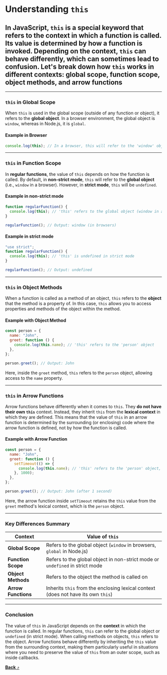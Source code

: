 # Understanding `this`

## In JavaScript, `this` is a special keyword that refers to the **context** in which a function is called. Its value is determined by how a function is invoked. Depending on the context, `this` can behave differently, which can sometimes lead to confusion. Let's break down how `this` works in different contexts: **global scope**, **function scope**, **object methods**, and **arrow functions**

---

### `this` in Global Scope

When `this` is used in the global scope (outside of any function or object), it refers to the **global object**. In a browser environment, the global object is `window`, whereas in Node.js, it is `global`.

#### Example in Browser

```js
console.log(this); // In a browser, this will refer to the 'window' object
```

---

### `this` in Function Scope

In **regular functions**, the value of `this` depends on how the function is called. By default, in **non-strict mode**, `this` will refer to the **global object** (i.e., `window` in a browser). However, in **strict mode**, `this` will be `undefined`.

#### Example in non-strict mode

```js
function regularFunction() {
  console.log(this); // 'this' refers to the global object (window in a browser)
}

regularFunction(); // Output: window (in browsers)
```

#### Example in strict mode

```js
"use strict";
function regularFunction() {
  console.log(this); // 'this' is undefined in strict mode
}

regularFunction(); // Output: undefined
```

---

### `this` in Object Methods

When a function is called as a method of an object, `this` refers to the **object** that the method is a property of. In this case, `this` allows you to access properties and methods of the object within the method.

#### Example with Object Method

```js
const person = {
  name: "John",
  greet: function () {
    console.log(this.name); // 'this' refers to the 'person' object
  },
};

person.greet(); // Output: John
```

Here, inside the `greet` method, `this` refers to the `person` object, allowing access to the `name` property.

---

### `this` in Arrow Functions

Arrow functions behave differently when it comes to `this`. They **do not have their own `this`** context. Instead, they inherit `this` from the **lexical context** in which they are defined. This means that the value of `this` in an arrow function is determined by the surrounding (or enclosing) code where the arrow function is defined, not by how the function is called.

#### Example with Arrow Function

```js
const person = {
  name: "John",
  greet: function () {
    setTimeout(() => {
      console.log(this.name); // 'this' refers to the 'person' object, not the timeout
    }, 1000);
  },
};

person.greet(); // Output: John (after 1 second)
```

Here, the arrow function inside `setTimeout` retains the `this` value from the `greet` method's lexical context, which is the `person` object.

---

### Key Differences Summary

| Context             | Value of `this`                                                                   |
| ------------------- | --------------------------------------------------------------------------------- |
| **Global Scope**    | Refers to the global object (`window` in browsers, `global` in Node.js)           |
| **Function Scope**  | Refers to the global object in non-strict mode or `undefined` in strict mode      |
| **Object Methods**  | Refers to the object the method is called on                                      |
| **Arrow Functions** | Inherits `this` from the enclosing lexical context (does not have its own `this`) |

---

### Conclusion

The value of `this` in JavaScript depends on the **context** in which the function is called. In regular functions, `this` can refer to the global object or `undefined` (in strict mode). When calling methods on objects, `this` refers to the object. Arrow functions behave differently by inheriting the `this` value from the surrounding context, making them particularly useful in situations where you need to preserve the value of `this` from an outer scope, such as inside callbacks.

[**Back** ⤴️](https://github.com/Stei-ITstudents/Javascript-Concepts_Before-ReactJs/tree/main#readme)
